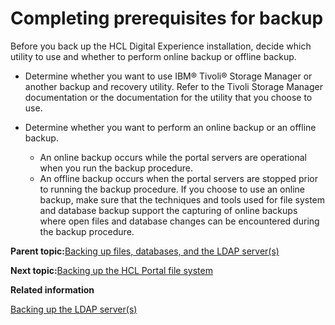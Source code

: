 # Completing prerequisites for backup 

Before you back up the HCL Digital Experience installation, decide which utility to use and whether to perform online backup or offline backup.

-   Determine whether you want to use IBM® Tivoli® Storage Manager or another backup and recovery utility. Refer to the Tivoli Storage Manager documentation or the documentation for the utility that you choose to use.
-   Determine whether you want to perform an online backup or an offline backup.

    -   An online backup occurs while the portal servers are operational when you run the backup procedure.
    -   An offline backup occurs when the portal servers are stopped prior to running the backup procedure.
    If you choose to use an online backup, make sure that the techniques and tools used for file system and database backup support the capturing of online backups where open files and database changes can be encountered during the backup procedure.


**Parent topic:**[Backing up files, databases, and the LDAP server\(s\) ](../admin-system/i_wadm_t_bkup_winlinux.md)

**Next topic:**[Backing up the HCL Portal file system ](../admin-system/i_wadm_t_bkup_files_winlinux.md)

**Related information**  


[Backing up the LDAP server\(s\) ](../admin-system/i_wadm_t_bkup_ldap_winlinux.md)


